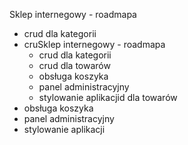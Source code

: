 Sklep internegowy - roadmapa
- crud dla kategorii
- cruSklep internegowy - roadmapa
     - crud dla kategorii
     - crud dla towarów
     - obsługa koszyka
     - panel administracyjny
     - stylowanie aplikacjid dla towarów
- obsługa koszyka
- panel administracyjny
- stylowanie aplikacji